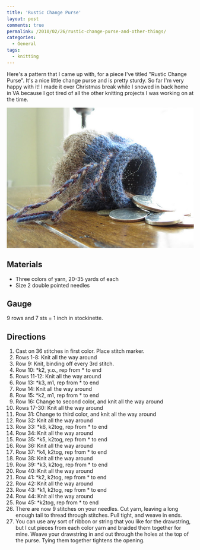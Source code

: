 ```yaml
---
title: 'Rustic Change Purse'
layout: post
comments: true
permalink: /2010/02/26/rustic-change-purse-and-other-things/
categories:
  - General
tags:
  - knitting
---
```


Here's a pattern that I came up with, for a piece I've titled "Rustic
Change Purse". It's a nice little change purse and is pretty
sturdy. So far I'm very happy with it! I made it over Christmas break
while I snowed in back home in VA because I got tired of all the other
knitting projects I was working on at the time.

![Rustic Change Purse][1]

 [1]: /assets/img/rustic-change-purse.jpg "Rustic Change Purse"

<!-- more -->

## Materials

*   Three colors of yarn, 20-35 yards of each
*   Size 2 double pointed needles

## Gauge

9 rows and 7 sts = 1 inch in stockinette.

## Directions

1.  Cast on 36 stitches in first color. Place stitch marker.
2.  Rows 1-8: Knit all the way around
3.  Row 9: Knit, binding off every 3rd stitch.
4.  Row 10: *k2, y.o., rep from * to end
5.  Rows 11-12: Knit all the way around
6.  Row 13: *k3, m1, rep from * to end
7.  Row 14: Knit all the way around
8.  Row 15: *k2, m1, rep from * to end
9.  Row 16: Change to second color, and knit all the way around
10. Rows 17-30: Knit all the way around
11. Row 31: Change to third color, and knit all the way around
12. Row 32: Knit all the way around
13. Row 33: *k6, k2tog, rep from * to end
14. Row 34: Knit all the way around
15. Row 35: *k5, k2tog, rep from * to end
16. Row 36: Knit all the way around
17. Row 37: *k4, k2tog, rep from * to end
18. Row 38: Knit all the way around
19. Row 39: *k3, k2tog, rep from * to end
20. Row 40: Knit all the way around
21. Row 41: *k2, k2tog, rep from * to end
22. Row 42: Knit all the way around
23. Row 43: *k1, k2tog, rep from * to end
24. Row 44: Knit all the way around
25. Row 45: *k2tog, rep from * to end
26. There are now 9 stitches on your needles. Cut yarn, leaving a long
    enough tail to thread through stitches. Pull tight, and weave in
    ends.
27. You can use any sort of ribbon or string that you like for the
    drawstring, but I cut pieces from each color yarn and braided them
    together for mine. Weave your drawstring in and out through the
    holes at the top of the purse. Tying them together tightens the
    opening.
